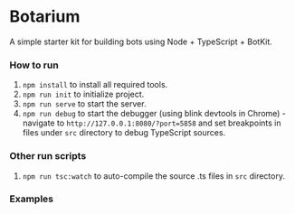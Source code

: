 # Botarium

A simple starter kit for building bots using Node + TypeScript + BotKit.

### How to run

1. `npm install` to install all required tools.
2. `npm run init` to initialize project. 
3. `npm run serve` to start the server.
4. `npm run debug` to start the debugger (using blink devtools in Chrome) - navigate to `http://127.0.0.1:8080/?port=5858` and set breakpoints in files under `src` directory to debug TypeScript sources.

### Other run scripts

1. `npm run tsc:watch` to auto-compile the source .ts files in `src` directory.

### Examples


